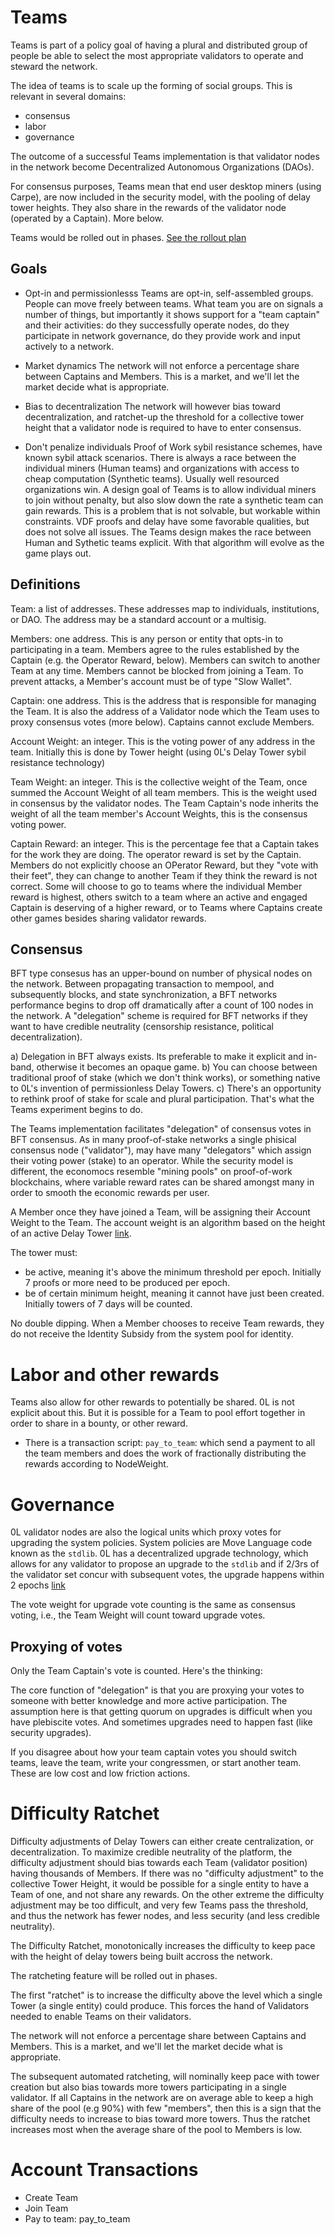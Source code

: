 # Teams

Teams is part of a policy goal of having a plural and distributed group of people be able to select the most appropriate validators to operate and steward the network.

The idea of teams is to scale up the forming of social groups. This is relevant in several domains:
- consensus
- labor
- governance

The outcome of a successful Teams implementation is that validator nodes in the network become Decentralized Autonomous Organizations (DAOs). 

For consensus purposes, Teams mean that end user desktop miners (using Carpe), are now included in the security model, with the pooling of delay tower heights. They also share in the rewards of the validator node (operated by a Captain). More below.

Teams would be rolled out in phases. [See the rollout plan](./teams_rollout.md)
## Goals

- Opt-in and permissionlesss
Teams are opt-in, self-assembled groups. People can move freely between teams. What team you are on signals a number of things, but importantly it shows support for a "team captain" and their activities: do they successfully operate nodes, do they participate in network governance, do they provide work and input actively to a network. 


- Market dynamics
The network will not enforce a percentage share between Captains and Members. This is a market, and we'll let the market decide what is appropriate.

- Bias to decentralization
The network will however bias toward decentralization, and ratchet-up the threshold for a collective tower height that a validator node is required to have to enter consensus.

- Don't penalize individuals
Proof of Work sybil resistance schemes, have known sybil attack scenarios. There is always a race between the individual miners (Human teams) and organizations with access to cheap computation (Synthetic teams). Usually well resourced organizations win. A design goal of Teams is to allow individual miners to join without penalty, but also slow down the rate a synthetic team can gain rewards. This is a problem that is not solvable, but workable within constraints. VDF proofs and delay have some favorable qualities, but does not solve all issues. The Teams design makes the race between Human and Sythetic teams explicit. With that algorithm will evolve as the game plays out.

## Definitions

Team: a list of addresses. These addresses map to individuals, institutions, or DAO. The address may be a standard account or a multisig.

Members: one address. This is any person or entity that opts-in to participating in a team. Members agree to the rules established by the Captain (e.g. the Operator Reward, below). Members can switch to another Team at any time. Members cannot be blocked from joining a Team. To prevent attacks, a Member's account must be of type "Slow Wallet".

Captain: one address. This is the address that is responsible for managing the Team. It is also the address of a Validator node which the Team uses to proxy consensus votes (more below). Captains cannot exclude Members.

Account Weight: an integer. This is the voting power of any address in the team. Initially this is done by Tower height (using 0L's Delay Tower sybil resistance technology)

Team Weight: an integer. This is the collective weight of the Team, once summed the Account Weight of all team members. This is the weight used in consensus by the validator nodes. The Team Captain's node inherits the weight of all the team member's Account Weights, this is the consensus voting power.

Captain Reward: an integer. This is the percentage fee that a Captain takes for the work they are doing. The operator reward is set by the Captain. Members do not explicitly choose an OPerator Reward, but they "vote with their feet", they can change to another Team if they think the reward is not correct. Some will choose to go to teams where the individual Member reward is highest, others switch to a team where an active and engaged Captain is deserving of a higher reward, or to Teams where Captains create other games besides sharing validator rewards.

## Consensus
BFT type consesus has an upper-bound on number of physical nodes on the network. Between propagating transaction to mempool, and subsequently blocks, and state synchronization, a BFT networks performance begins to drop off dramatically after a count of 100 nodes in the network. A "delegation" scheme is required for BFT networks if they want to have credible neutrality (censorship resistance, political decentralization).

a) Delegation in BFT always exists. Its preferable to make it explicit and  in-band, otherwise it becomes an opaque game.
b) You can choose between traditional proof of stake (which we don't think works), or something native to 0L's invention of permissionless Delay Towers.
c) There's an opportunity to rethink proof of stake for scale and plural participation. That's what the Teams experiment begins to do.

The Teams implementation facilitates "delegation" of consensus votes in BFT consensus. As in many proof-of-stake networks a single phisical consensus node ("validator"), may have many "delegators" which assign their voting power (stake) to an operator. While the security model is different, the economocs resemble "mining pools" on proof-of-work blockchains, where variable reward rates can be shared amongst many in order to smooth the economic rewards per user.

A Member once they have joined a Team, will be assigning their Account Weight to the Team. The account weight is an algorithm based on the height of an active Delay Tower [link](../delay_towers/delay_towers_0.md).

The tower must:
- be active, meaning it's above the minimum threshold per epoch. Initially 7 proofs or more need to be produced per epoch.
- be of certain minimum height, meaning it cannot have just been created. Initially towers of 7 days will be counted.

No double dipping. When a Member chooses to receive Team rewards, they do not receive the Identity Subsidy from the system pool for identity.
# Labor and other rewards
Teams also allow for other rewards to potentially be shared. 0L is not explicit about this. But it is possible for a Team to pool effort together in order to share in a bounty, or other reward.

- There is a transaction script: `pay_to_team`: which send a payment to all the team members and does the work of fractionally distributing the rewards according to NodeWeight.

# Governance
0L validator nodes are also the logical units which proxy votes for upgrading the system policies. System policies are Move Language code known as the `stdlib`. 0L has a decentralized upgrade technology, which allows for any validator to propose an upgrade to the `stdlib` and if 2/3rs of the validator set concur with subsequent votes, the upgrade happens within 2 epochs [link](../network-upgrades/stdlib_hot_upgrade.md)

The vote weight for upgrade vote counting is the same as consensus voting, i.e., the Team Weight will count toward upgrade votes.

## Proxying of votes
Only the Team Captain's vote is counted. Here's the thinking:

The core function of "delegation" is that you are proxying your votes to someone with better knowledge and more active participation.  The assumption here is that getting quorum on upgrades is difficult when you have plebiscite votes. And sometimes upgrades need to happen fast (like security upgrades). 

If you disagree about how your team captain votes you should switch teams, leave the team, write your congressmen, or start another team. These are low cost and low friction actions.

# Difficulty Ratchet

Difficulty adjustments of Delay Towers can either create centralization, or decentralization. To maximize credible neutrality of the platform, the difficulty adjustment should bias towards each Team (validator position) having thousands of Members. If there was no "difficulty adjustment" to the collective Tower Height, it would be possible for a single entity to have a Team of one, and not share any rewards. On the other extreme the difficulty adjustment may be too difficult, and very few Teams pass the threshold, and thus the network has fewer nodes, and less security (and less credible neutrality).

The Difficulty Ratchet, monotonically increases the difficulty to keep pace with the height of delay towers being built accross the network.

The ratcheting feature will be rolled out in phases.

The first "ratchet" is to increase the difficulty above the level which a single Tower (a single entity) could produce. This forces the hand of Validators needed to enable Teams on their validators.

The network will not enforce a percentage share between Captains and Members. This is a market, and we'll let the market decide what is appropriate.

The subsequent automated ratcheting, will nominally keep pace with tower creation but also bias towards more towers participating in a single validator. If all Captains in the network are on average able to keep a high share of the pool (e.g 90%) with few "members", then this is a sign that the difficulty needs to increase to bias toward more towers. Thus the ratchet increases most when the average share of the pool to Members is low. 

# Account Transactions

- Create Team
- Join Team
- Pay to team: pay_to_team